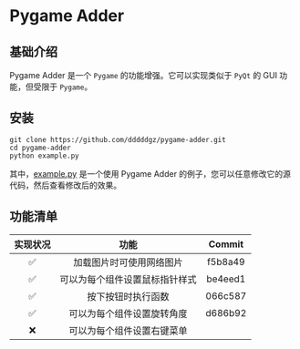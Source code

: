 # Pygame Adder

## 基础介绍

Pygame Adder 是一个 `Pygame` 的功能增强。它可以实现类似于 `PyQt` 的 GUI 功能，但受限于 `Pygame`。

## 安装

```
git clone https://github.com/dddddgz/pygame-adder.git
cd pygame-adder
python example.py
```

其中，[example.py](example.py) 是一个使用 Pygame Adder 的例子，您可以任意修改它的源代码，然后查看修改后的效果。

## 功能清单

| 实现状况 | 功能 | Commit |
|:-:|:-:|:-:|
| ✅ | 加载图片时可使用网络图片 | f5b8a49 |
| ✅ | 可以为每个组件设置鼠标指针样式 | be4eed1 |
| ✅ | 按下按钮时执行函数 | 066c587 |
| ✅ | 可以为每个组件设置旋转角度 | d686b92 |
| ❌ | 可以为每个组件设置右键菜单 | |
